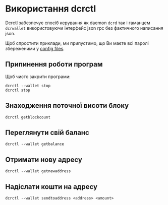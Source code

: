 # <i class="fa fa-hdd-o"></i> Використання dcrctl 

Dcrctl забезпечує спосіб керування як daemon `dcrd` так і гаманцем
`dcrwallet` використовуючи інтерфейс json rpc без фактичного написання
json.

Щоб спростити приклади, ми припустимо, що Ви маєте всі паролі
збереженими у [config files](/advanced/storing-login-details.md).

## <i class="fa fa-power-off"></i> Припинення роботи програм

Щоб чисто закрити програми:

```no-highlight
dcrctl --wallet stop
dcrctl stop
```

## <i class="fa fa-arrow-up"></i> Знаходження поточної висоти блоку

```no-highlight
dcrctl getblockcount
```

## <i class="fa fa-dollar"></i> Переглянути свій баланс

```no-highlight
dcrctl --wallet getbalance
```

## <i class="fa fa-inbox"></i> Отримати нову адресу

```no-highlight
dcrctl --wallet getnewaddress
```

## <i class="fa fa-rocket"></i> Надіслати кошти на адресу

```
dcrctl --wallet sendtoaddress <address> <amount>
```

